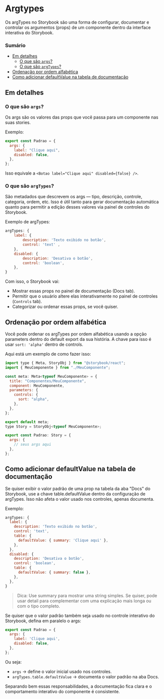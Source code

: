 # Argtypes

Os argTypes no Storybook são uma forma de configurar, documentar e controlar os argumentos (props) de um componente dentro da interface interativa do Storybook.

### Sumário

- [Em detalhes](#em-detalhes)
  - [O que são `args`?](#o-que-são-args)
  - [O que são `argTypes`?](#o-que-são-argtypes)
- [Ordenação por ordem alfabética](#ordenação-por-ordem-alfabética)
- [Como adicionar defaultValue na tabela de documentação](#como-adicionar-defaultvalue-na-tabela-de-documentação)

## Em detalhes

### O que são `args`?

Os args são os valores das props que você passa para um componente nas suas stories.

Exemplo:

```javascript
export const Padrao = {
  args: {
    label: "Clique aqui",
    disabled: false,
  },
};
```

Isso equivale a `<Botao label="Clique aqui" disabled={false} />`.

### O que são `argTypes`?

São metadados que descrevem os args — tipo, descrição, controle, categoria, ordem, etc. Isso é útil tanto para gerar documentação automática quanto para permitir a edição desses valores via painel de controles do Storybook.

Exemplo de argTypes:

```javascript
argTypes: {
    label: {
        description: 'Texto exibido no botão',
        control: 'text' ,
    },
    disabled: {
        description: 'Desativa o botão',
        control: 'boolean',
    },
}
```

Com isso, o Storybook vai:

- Mostrar essas props no painel de documentação (Docs tab).
- Permitir que o usuário altere elas interativamente no painel de controles (`Controls` tab).
- Categorizar ou ordenar essas props, se você quiser.

## Ordenação por ordem alfabética

Você pode ordenar os argTypes por ordem alfabética usando a opção parameters dentro do default export da sua história. A chave para isso é usar `sort: 'alpha'` dentro de controls.

Aqui está um exemplo de como fazer isso:

```javascript
import type { Meta, StoryObj } from "@storybook/react";
import { MeuComponente } from "./MeuComponente";

const meta: Meta<typeof MeuComponente> = {
  title: "Componentes/MeuComponente",
  component: MeuComponente,
  parameters: {
    controls: {
      sort: "alpha",
    },
  },
};

export default meta;
type Story = StoryObj<typeof MeuComponente>;

export const Padrao: Story = {
  args: {
    // seus args aqui
  },
};
```

## Como adicionar defaultValue na tabela de documentação

Se quiser exibir o valor padrão de uma prop na tabela da aba "Docs" do Storybook, use a chave table.defaultValue dentro da configuração de argTypes. Isso não afeta o valor usado nos controles, apenas documenta.

Exemplo:

```javascript
argTypes: {
  label: {
    description: 'Texto exibido no botão',
    control: 'text',
    table: {
      defaultValue: { summary: 'Clique aqui' },
    },
  },
  disabled: {
    description: 'Desativa o botão',
    control: 'boolean',
    table: {
      defaultValue: { summary: false },
    },
  },
}
```
> Dica: Use summary para mostrar uma string simples. Se quiser, pode usar detail para complementar com uma explicação mais longa ou com o tipo completo.

Se quiser que o valor padrão também seja usado no controle interativo do Storybook, defina em paralelo o args:

```javascript
export const Padrao = {
  args: {
    label: 'Clique aqui',
    disabled: false,
  },
};
```
Ou seja:
- `args` → define o valor inicial usado nos controles.
- `argTypes.table.defaultValue` → documenta o valor padrão na aba Docs.

Separando bem essas responsabilidades, a documentação fica clara e o comportamento interativo do componente é consistente.
